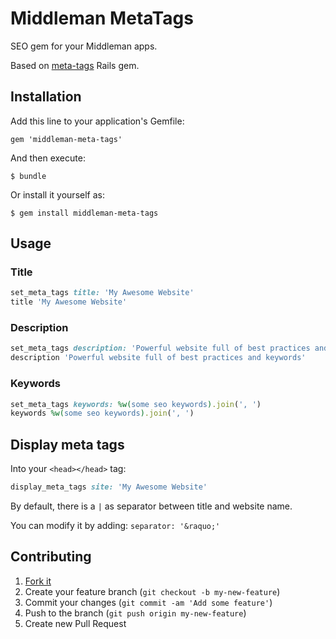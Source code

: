 # Middleman MetaTags

SEO gem for your Middleman apps.

Based on [meta-tags](https://github.com/kpumuk/meta-tags) Rails gem.

## Installation

Add this line to your application's Gemfile:

    gem 'middleman-meta-tags'

And then execute:

    $ bundle

Or install it yourself as:

    $ gem install middleman-meta-tags

## Usage

### Title

```rb
set_meta_tags title: 'My Awesome Website'
title 'My Awesome Website'
```

### Description

```rb
set_meta_tags description: 'Powerful website full of best practices and keywords'
description 'Powerful website full of best practices and keywords'
```

### Keywords

```rb
set_meta_tags keywords: %w(some seo keywords).join(', ')
keywords %w(some seo keywords).join(', ')
```

## Display meta tags

Into your `<head></head>` tag:

```rb
display_meta_tags site: 'My Awesome Website'
```

By default, there is a `|` as separator between title and website name.

You can modify it by adding: `separator: '&raquo;'`

## Contributing

1. [Fork it](http://github.com/tiste/middleman-meta-tags/fork)
2. Create your feature branch (`git checkout -b my-new-feature`)
3. Commit your changes (`git commit -am 'Add some feature'`)
4. Push to the branch (`git push origin my-new-feature`)
5. Create new Pull Request
